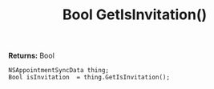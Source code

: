 ﻿---
uid: crmscript_ref_NSAppointmentSyncData_GetIsInvitation
title: Bool GetIsInvitation()
intellisense: NSAppointmentSyncData.GetIsInvitation
keywords: NSAppointmentSyncData, GetIsInvitation
so.topic: reference
---



**Returns:** Bool


```crmscript
NSAppointmentSyncData thing;
Bool isInvitation  = thing.GetIsInvitation();
```


